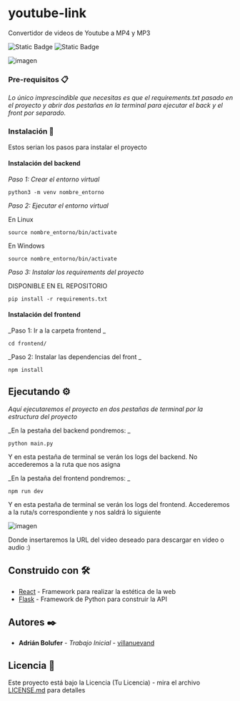 
# youtube-link
Convertidor de videos de Youtube a MP4 y MP3

![Static Badge](https://img.shields.io/badge/license-mit-green)
![Static Badge](https://img.shields.io/badge/project_version-1.0.0-blue)


![imagen](https://github.com/user-attachments/assets/92665496-5c97-4522-8d88-3cd0428b523b)


### Pre-requisitos 📋

_Lo único imprescindible que necesitas es que el requirements.txt pasado en el proyecto y abrir dos pestañas en la terminal para ejecutar el back y el front por separado._

### Instalación 🔧

Estos serian los pasos para instalar el proyecto 

#### Instalación del backend

_Paso 1: Crear el entorno virtual_

```
python3 -m venv nombre_entorno
```

_Paso 2: Ejecutar el entorno virtual_

En Linux

```
source nombre_entorno/bin/activate
```

En Windows

```
source nombre_entorno/bin/activate
```

_Paso 3: Instalar los requirements del proyecto_

DISPONIBLE EN EL REPOSITORIO

```
pip install -r requirements.txt
```

#### Instalación del frontend

_Paso 1: Ir a la carpeta frontend _

```
cd frontend/
```

_Paso 2: Instalar las dependencias del front _

```
npm install
```

## Ejecutando ⚙️

_Aquí ejecutaremos el proyecto en dos pestañas de terminal por la estructura del proyecto_

_En la pestaña del backend pondremos: _

```
python main.py 
```

Y en esta pestaña de terminal se verán los logs del backend. No accederemos a la ruta que nos asigna

_En la pestaña del frontend pondremos: _

```
npm run dev
```
Y en esta pestaña de terminal se verán los logs del frontend.
Accederemos a la ruta/s correspondiente y nos saldrá lo siguiente

![imagen](https://github.com/user-attachments/assets/f905cb73-2382-4246-8217-f3c50c1fce73)

Donde insertaremos la URL del video deseado para descargar en video o audio :)


## Construido con 🛠️

* [React](http://www.dropwizard.io/1.0.2/docs/) - Framework para realizar la estética de la web
* [Flask](https://flask.palletsprojects.com/en/3.0.x/) - Framework de Python para construir la API


## Autores ✒️

* **Adrián Bolufer** - *Trabajo Inicial* - [villanuevand](https://github.com/adriaabf04)


## Licencia 📄

Este proyecto está bajo la Licencia (Tu Licencia) - mira el archivo [LICENSE.md](LICENSE.md) para detalles

